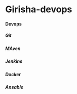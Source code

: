 # Girisha-devops
#### Devops #### 
##### Git #####
##### MAven #####
##### Jenkins #####
##### Docker #####
##### Ansable #####
 
